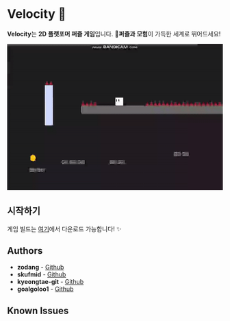 # Velocity 💨

**Velocity**는 **2D 플랫포머 퍼즐 게임**입니다. 
🚀**퍼즐과 모험**이 가득한 세계로 뛰어드세요!

![GIF](preview1.gif) 

## 시작하기

게임 빌드는 [여기](https://github.com/goalgoloo1/KJ3-W03/releases/tag/1.0.0)에서 다운로드 가능합니다! ✨

## Authors

*   **zodang** - [Github](https://github.com/zodang)
*   **skufmid** - [Github](https://github.com/skufmid)
*   **kyeongtae-git** - [Github](https://github.com/kyeongtae-git)
*   **goalgoloo1** - [Github](https://github.com/goalgoloo1)

   ## Known Issues



